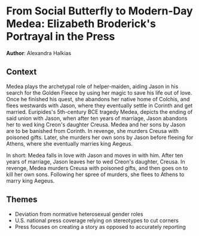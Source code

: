 # From Social Butterfly to Modern-Day Medea: Elizabeth Broderick's Portrayal in the Press
**Author**: Alexandra Halkias

## Context
Medea plays the archetypal role of helper-maiden, aiding Jason in his search for the Golden Fleece by using her magic to save his life out of love. Once he finished his quest, she abandons her native home of Colchis, and flees westwards with Jason, where they eventually settle in Corinth and get married. Euripides's 5th-century BCE tragedy Medea, depicts the ending of said union with Jason, when after ten years of marriage, Jason abandons her to wed king Creon's daughter Creusa. Medea and her sons by Jason are to be banished from Corinth. In revenge, she murders Creusa with poisoned gifts. Later, she murders her own sons by Jason before fleeing for Athens, where she eventually marries king Aegeus. 

In short: Medea falls in love with Jason and moves in with him. After ten years of marriage, Jason leaves her to wed Creon's daughter, Creusa. In revenge, Medea murders Creusa with poisoned gifts, and then goes on to kill her own sons. Following her spree of murders, she flees to Athens to marry king Aegeus.

## Themes
- Deviation from normative heterosexual gender roles
- U.S. national press coverage relying on stereotypes to cut corners
- Press focuses on creating a story as opposed to accurately reporting

